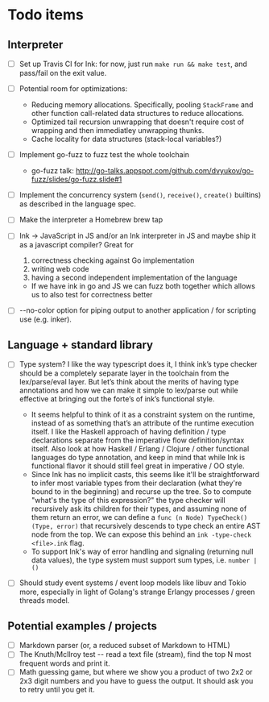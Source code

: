 # Todo items


## Interpreter

- [ ] Set up Travis CI for Ink: for now, just run `make run && make test`, and pass/fail on the exit value.
- [ ] Potential room for optimizations:
    - Reducing memory allocations. Specifically, pooling `StackFrame` and other function call-related data structures to reduce allocations.
    - Optimized tail recursion unwrapping that doesn't require cost of wrapping and then immediatley unwrapping thunks.
    - Cache locality for data structures (stack-local variables?)
- [ ] Implement go-fuzz to fuzz test the whole toolchain
    - go-fuzz talk: http://go-talks.appspot.com/github.com/dvyukov/go-fuzz/slides/go-fuzz.slide#1
- [ ] Implement the concurrency system (`send()`, `receive()`, `create()` builtins) as described in the language spec.
- [ ] Make the interpreter a Homebrew brew tap
- [ ] Ink -> JavaScript in JS and/or an Ink interpreter in JS and maybe ship it as a javascript compiler? Great for
    1. correctness checking against Go implementation
    2. writing web code
    3. having a second independent implementation of the language
    - If we have ink in go and JS we can fuzz both together which allows us to also test for correctness better
- [ ] --no-color option for piping output to another application / for scripting use (e.g. inker).


## Language + standard library

- [ ] Type system? I like the way typescript does it, I think ink’s type checker should be a completely separate layer in the toolchain from the lex/parse/eval layer. But let’s think about the merits of having type annotations and how we can make it simple to lex/parse out while effective at bringing out the forte’s of ink’s functional style.
    - It seems helpful to think of it as a constraint system on the runtime, instead of as something that’s an attribute of the runtime execution itself. I like the Haskell approach of having definition / type declarations separate from the imperative flow definition/syntax itself. Also look at how Haskell / Erlang / Clojure / other functional languages do type annotation, and keep in mind that while Ink is functional flavor it should still feel great in imperative / OO style.
    - Since Ink has no implicit casts, this seems like it'll be straightforward to infer most variable types from their declaration (what they're bound to in the beginning) and recurse up the tree. So to compute "what's the type of this expression?" the type checker will recursively ask its children for their types, and assuming none of them return an error, we can define a `func (n Node) TypeCheck() (Type, error)` that recursively descends to type check an entire AST node from the top. We can expose this behind an `ink -type-check <file>.ink` flag.
    - To support Ink's way of error handling and signaling (returning null data values), the type system must support sum types, i.e. `number | ()`
- [ ] Should study event systems / event loop models like libuv and Tokio more, especially in light of Golang's strange Erlangy processes / green threads model.


## Potential examples / projects

- [ ] Markdown parser (or, a reduced subset of Markdown to HTML)
- [ ] The Knuth/McIlroy test -- read a text file (stream), find the top N most frequent words and print it.
- [ ] Math guessing game, but where we show you a product of two 2x2 or 2x3 digit numbers and you have to guess the output. It should ask you to retry until you get it.
